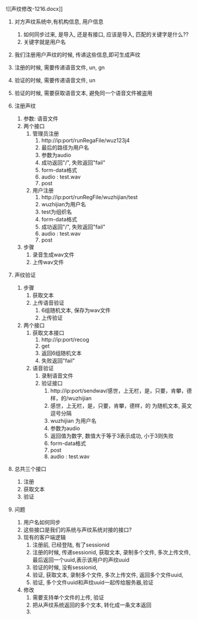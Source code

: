 ![[声纹修改-1216.docx]]

1. 对方声纹系统中,有机构信息, 用户信息
	1. 如何同步过来, 是导入, 还是有接口, 应该是导入, 匹配的关键字是什么?? 
	2. 关键字就是用户名
2. 我们注册用户声纹的时候, 传递这些信息,即可生成声纹
3. 注册的时候, 需要传递语音文件, un, gn
4. 验证的时候, 需要传递语音文件, un
5. 验证的时候, 需要获取语音文本, 避免同一个语音文件被盗用



1. 注册声纹
	1. 参数: 语音文件
	2. 两个接口
		1. 管理员注册
			1. http://ip:port/runRegaFile/wuz123j4
			2. 最后的路径为用户名
			3. 参数为audio
			4. 成功返回"/", 失败返回"fail"
			5. form-data格式
			6. audio : test.wav
			7. post
		2. 用户注册
			1. http://ip:port/runRegFile/wuzhijian/test
			2. wuzhijian为用户名
			3. test为组织名
			4. form-data格式
			5. 成功返回"/", 失败返回"fail"
			6. audio : test.wav
			7. post
	3. 步骤
		1. 录音生成wav文件
		2. 上传wav文件
2. 声纹验证
	1. 步骤
		1. 获取文本
		2. 上传语音验证
			1. 6组随机文本, 保存为wav文件
			2. 上传验证
	2. 两个接口
		1. 获取文本接口
			1. http://ip:port/recog 
			2. get
			3. 返回6组随机文本
			4. 失败返回"fail"
		2. 语音验证
			1. 录制语音文件
			2. 验证接口
				1. http://ip:port/sendwav/感世，上无栏，是，只要，肯攀，德样，的/wuzhijian 
				2. 感世，上无栏，是，只要，肯攀，德样，的  为随机文本, 英文逗号分隔
				3. wuzhijian 为用户名
				4. 参数为audio
				5. 返回值为数字, 数值大于等于3表示成功, 小于3则失败
				6. form-data格式
				7. post
				8. audio : test.wav
3. 总共三个接口
	1. 注册
	2. 获取文本
	3. 验证
4. 问题
	1. 用户名如何同步
	2. 这些接口是我们的系统与声纹系统对接的接口?
	3. 现有的客户端逻辑
		1. 注册前, 已经登陆, 有了sessionid
		2. 注册的时候, 传递sessionid, 获取文本, 录制多个文件, 多次上传文件, 最后返回一个uuid,表示该用户的声纹uuid
		3. 验证的时候, 没有sessionid, 
		4. 验证, 获取文本, 录制多个文件, 多次上传文件, 返回多个文件uuid, 
		5. 验证, 多个文件uuid和声纹uuid一起传给服务器,验证
	4. 修改
		1.  需要支持单个文件的上传, 验证
		2. 把从声纹系统返回的多个文本, 转化成一条文本返回
		3. 
